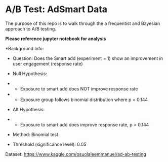 # A/B Test: AdSmart Data

The purpose of this repo is to walk through the a frequentist and Bayesian approach to A/B testing.  

**Please reference jupyter notebook for analysis**

*Background Info: 
* Question: Does the Smart add (experiment = 1) show an improvement in user engagement (response rate)

* Null Hypothesis:
* * Exposure to smart add does NOT improve response rate
* * Exposure group follows binomial distribution where p  = 0.144

* Alt Hypothesis: 
* * Exposure to smart add does improve response rate, p > 0.144
    
    
* Method: Binomial test
    
* Threshold (significance level): 0.05


Dataset: https://www.kaggle.com/osuolaleemmanuel/ad-ab-testing
